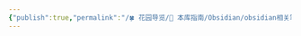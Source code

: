 ```yaml
---
{"publish":true,"permalink":"/🍀 花园导览/🧰 本库指南/Obsidian/obsidian相关笔记/flashcards-obsidian.md","description":"🎴 An Anki plugin for Obsidian.md","created":"2025-06-20T01:50:33.690+08:00","modified":"2025-08-26T14:43:55.044+08:00","cssclasses":""}
---
```


